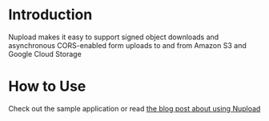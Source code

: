 # Introduction #

Nupload makes it easy to support signed object downloads and asynchronous CORS-enabled form uploads to and from Amazon S3 and Google Cloud Storage

# How to Use #

Check out the sample application or read [the blog post about using Nupload](https://blog.appharbor.com/2013/01/10/uploading-files-asynchronously-to-amazon-s3-and-google-cloud-storage-using-cors-nupload-and-asp-net-mvc)
